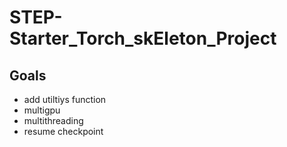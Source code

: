 # STEP-Starter_Torch_skEleton_Project
## Goals
- add utiltiys function
- multigpu
- multithreading
- resume checkpoint
